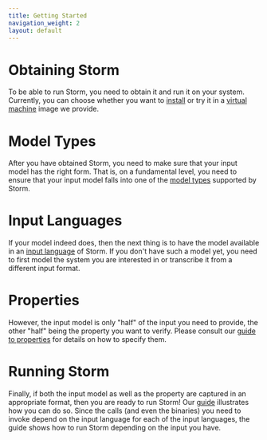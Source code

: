 ```yaml
---
title: Getting Started
navigation_weight: 2
layout: default
---
```


# Obtaining Storm

To be able to run Storm, you need to obtain it and run it on your system. Currently, you can choose whether you want to [install](documentation/installation/installation.html) or try it in a [virtual machine](documentation/vm/vm.html) image we provide.

# Model Types

After you have obtained Storm, you need to make sure that your input model has the right form. That is, on a fundamental level, you need to ensure that your input model falls into one of the [model types](documentation/usage/models.html) supported by Storm.

# Input Languages

If your model indeed does, then the next thing is to have the model available in an [input language](documentation/usage/languages.html) of Storm. If you don't have such a model yet, you need to first model the system you are interested in or transcribe it from a different input format.

# Properties

However, the input model is only "half" of the input you need to provide, the other "half" being the property you want to verify. Please consult our [guide to properties](documentation/usage/properties.html) for details on how to specify them.

# Running Storm

Finally, if both the input model as well as the property are captured in an appropriate format, then you are ready to run Storm! Our [guide](documentation/usage/running-storm.html) illustrates how you can do so. Since the calls (and even the binaries) you need to invoke depend on the input language for each of the input languages, the guide shows how to run Storm depending on the input you have.